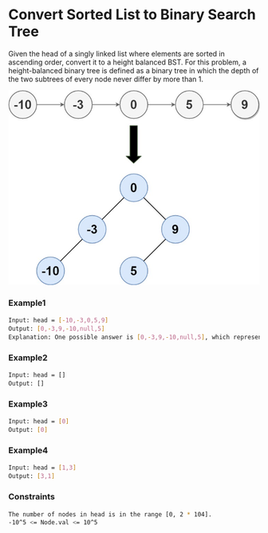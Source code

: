 # Convert Sorted List to Binary Search Tree

Given the head of a singly linked list where elements are sorted in ascending order, convert it to a height balanced BST.
For this problem, a height-balanced binary tree is defined as a binary tree in which the depth of the two subtrees of every node never differ by more than 1.

[![linkedlist](linked.jpg)]()

### Example1
```sh
Input: head = [-10,-3,0,5,9]
Output: [0,-3,9,-10,null,5]
Explanation: One possible answer is [0,-3,9,-10,null,5], which represents the shown height balanced BST.
```

### Example2
```sh
Input: head = []
Output: []
```

### Example3
```sh
Input: head = [0]
Output: [0]
```

### Example4
```sh
Input: head = [1,3]
Output: [3,1]
```

### Constraints
```sh
The number of nodes in head is in the range [0, 2 * 104].
-10^5 <= Node.val <= 10^5
```
